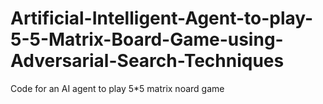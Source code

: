 # Artificial-Intelligent-Agent-to-play-5-5-Matrix-Board-Game-using-Adversarial-Search-Techniques

Code for an AI agent to play 5*5 matrix noard game

